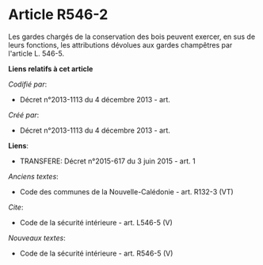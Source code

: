 # Article R546-2

Les gardes chargés de la conservation des bois peuvent exercer, en sus de leurs fonctions, les attributions dévolues aux
gardes champêtres par l'article L. 546-5.

**Liens relatifs à cet article**

_Codifié par_:

  - Décret n°2013-1113 du 4 décembre 2013 - art.

_Créé par_:

  - Décret n°2013-1113 du 4 décembre 2013 - art.

**Liens**:

  - TRANSFERE: Décret n°2015-617 du 3 juin 2015 - art. 1

_Anciens textes_:

  - Code des communes de la Nouvelle-Calédonie - art. R132-3 (VT)

_Cite_:

  - Code de la sécurité intérieure - art. L546-5 (V)

_Nouveaux textes_:

  - Code de la sécurité intérieure - art. R546-5 (V)
